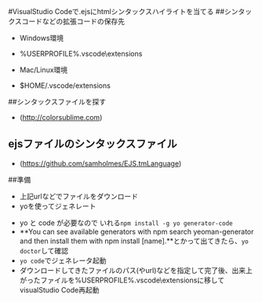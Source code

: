#VisualStudio Codeで.ejsにhtmlシンタックスハイライトを当てる
##シンタックスコードなどの拡張コードの保存先
* Windows環境
 - %USERPROFILE%.vscode\extensions
* Mac/Linux環境
 - $HOME/.vscode/extensions

##シンタックスファイルを探す
* (http://colorsublime.com)

## ejsファイルのシンタックスファイル
* (https://github.com/samholmes/EJS.tmLanguage)

##準備
* 上記urlなどでファイルをダウンロード
* yoを使ってジェネレート
 - yo と code が必要なので いれる`npm install -g yo generator-code`
 - **You can see available generators with npm search yeoman-generator and then install them with npm install [name].**とかって出てきたら、`yo doctor`して確認
 - `yo code`でジェネレータ起動
 - ダウンロードしてきたファイルのパス(やurl)などを指定して完了後、出来上がったファイルを%USERPROFILE%.vscode\extensionsに移してvisualStudio Code再起動

